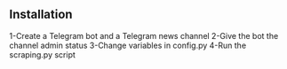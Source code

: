 ## Installation
1-Create a Telegram bot and a Telegram news channel
2-Give the bot the channel admin status
3-Change variables in config.py
4-Run the scraping.py script
